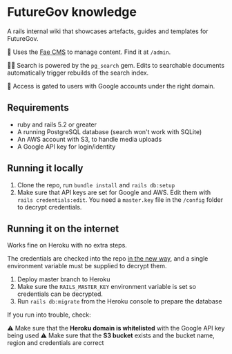 # FutureGov knowledge

A rails internal wiki that showcases artefacts, guides and templates for FutureGov.

📝 Uses the [Fae CMS](https://faecms.com/) to manage content. Find it at `/admin`.

🕵️‍♀️ Search is powered by the `pg_search` gem. Edits to searchable documents automatically trigger rebuilds of the search index.

🚨 Access is gated to users with Google accounts under the right domain.

## Requirements

- ruby and rails 5.2 or greater
- A running PostgreSQL database (search won't work with SQLite)
- An AWS account with S3, to handle media uploads
- A Google API key for login/identity

## Running it locally

1. Clone the repo, run `bundle install` and `rails db:setup`
2. Make sure that API keys are set for Google and AWS. Edit them with `rails credentials:edit`. You need a `master.key` file in the `/config` folder to decrypt credentials.

## Running it on the internet

Works fine on Heroku with no extra steps.

The credentials are checked into the repo [in the new way](https://www.engineyard.com/blog/rails-encrypted-credentials-on-rails-5.2), and a single environment variable must be supplied to decrypt them.

1. Deploy master branch to Heroku
2. Make sure the `RAILS_MASTER_KEY` environment variable is set so credentials can be decrypted.
2. Run `rails db:migrate` from the Heroku console to prepare the database

If you run into trouble, check:

⚠️ Make sure that the **Heroku domain is whitelisted** with the Google API key being used
⚠️ Make sure that the **S3 bucket** exists and the bucket name, region and credentials are correct